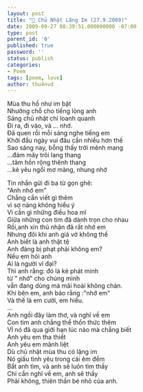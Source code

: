 ```yaml
---
layout: post
title: "🌺 Chủ Nhật Lặng Im (27.9.2009)"
date: 2009-09-27 08:39:51.000000000 -07:00
type: post
parent_id: '0'
published: true
password: ''
status: publish
categories:
- Poem
tags: [poem, love]
author: thu4nvd
---
```

Mùa thu hồ như im bặt   
Nhường chỗ cho tiếng lòng anh   
Sáng chủ nhật chỉ loanh quanh   
Đi ra, đi vào, và ... nhớ.   
Đã quen rồi mỗi sáng nghe tiếng em   
Khởi đầu ngày vui đâu cần nhiều hơn thế   
Sao sáng nay, bỗng thấy trời mênh mang   
...đám mây trôi lang thang   
...tâm hồn rộng thênh thang   
...kẻ yêu ngồi mơ màng, nhung nhớ   

Tin nhắn gửi đi ba từ gọn ghẽ:   
"Anh nhớ em"   
Chẳng cần viết gì thêm   
vì sợ nàng không hiểu ý   
Vì cần gì những điều hoa mĩ   
Giữa những con tim đã dành trọn cho nhau   
Rồi,anh xin thú nhận đã rất nhớ em   
Nhưng đôi khi anh giả vờ không thế   
Anh biết là anh thật tệ   
Anh đáng bị phạt phải không em?   
Nếu em hỏi anh   
Ai là người vĩ đại?   
Thì anh rằng: đó là kẻ phát minh   
từ " nhớ" cho chúng mình   
vẫn đang dùng mà mãi hoài không chán.   
Khi bên em, anh bảo rằng :"nhớ em"   
Và thế là em cười, em hiểu.   
...   
Anh ngồi đây làm thơ, và nghĩ về em   
Con tim anh chẳng thể thổn thức thêm   
VÌ nó đã qua giới hạn lúc nào mà chẳng biết   
Anh yêu em tha thiết   
Anh yêu em mãnh liệt   
Dù chủ nhật mùa thu có lặng im   
Nó giấu tình yêu trong cái êm đềm   
Bắt anh tìm, và anh sẽ luôn tìm thấy   
Chỉ cần nghĩ về em, anh sẽ thấy   
Phải không, thiên thần bé nhỏ của anh.   
